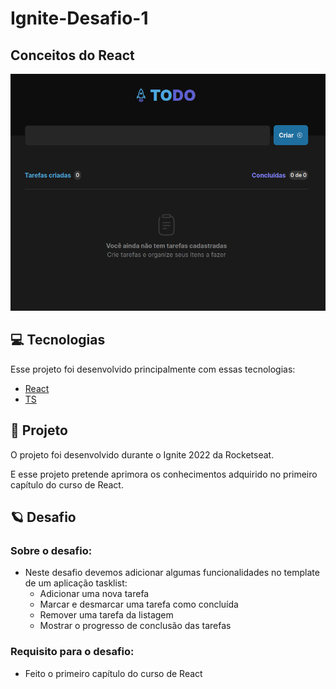 # Ignite-Desafio-1

## Conceitos do React

![Página Principal](/github/Pagina_principal.png)

## 💻 **Tecnologias**

Esse projeto foi desenvolvido principalmente com essas tecnologias:

- [React](https://pt-br.reactjs.org/)
- [TS](https://www.typescriptlang.org/)

## 🚀 **Projeto**

O projeto foi desenvolvido durante o Ignite 2022 ​da Rocketseat.

E esse projeto pretende aprimora os conhecimentos adquirido no primeiro capítulo do curso de React.

## :ringed_planet: **Desafio**

### Sobre o desafio:

- Neste desafio devemos adicionar algumas funcionalidades no template de um aplicação tasklist:
    - Adicionar uma nova tarefa
    - Marcar e desmarcar uma tarefa como concluída
    - Remover uma tarefa da listagem
    - Mostrar o progresso de conclusão das tarefas

### Requisito para o desafio:

- Feito o primeiro capítulo do curso de React